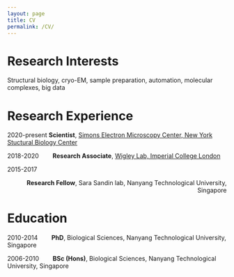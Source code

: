 ```yaml
---
layout: page
title: CV
permalink: /CV/
---
```


# Research Interests
Structural biology, cryo-EM, sample preparation, automation, molecular complexes, big data

# Research Experience
2020-present **Scientist**, [Simons Electron Microscopy Center, New York Stuctural Biology Center][semc]

2018-2020
&nbsp;&nbsp;&nbsp;&nbsp;&nbsp;&nbsp;
**Research Associate**, [Wigley Lab, Imperial College London][icl]

2015-2017<div style="text-align: right">**Research Fellow**, Sara Sandin lab, Nanyang Technological University, Singapore</div>

# Education
2010-2014
&nbsp;&nbsp;&nbsp;&nbsp;&nbsp;&nbsp;
**PhD**, Biological Sciences, Nanyang Technological University, Singapore

2006-2010
&nbsp;&nbsp;&nbsp;&nbsp;&nbsp;&nbsp;
**BSc (Hons)**, Biological Sciences, Nanyang Technological University, Singapore

[semc]: https://semc.nysbc.org/
[icl]: https://www.structurebiomed.org/dale-wigley

